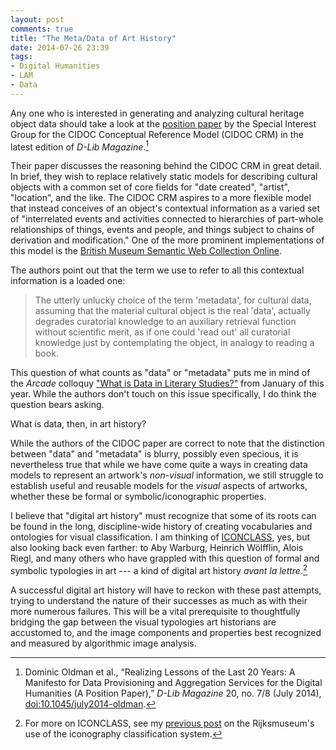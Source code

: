 ```yaml
---
layout: post
comments: true
title: "The Meta/Data of Art History"
date: 2014-07-26 23:39
tags: 
- Digital Humanities
- LAM
- Data
---
```


Any one who is interested in generating and analyzing cultural heritage object data should take a look at the [position paper][oldman] by the Special Interest Group for the CIDOC Conceptual Reference Model (CIDOC CRM) in the latest edition of *D-Lib Magazine*.[^1]

Their paper discusses the reasoning behind the CIDOC CRM in great detail.
In brief, they wish to replace relatively static models for describing cultural objects with a common set of core fields for "date created", "artist", "location", and the like.
The CIDOC CRM aspires to a more flexible model that instead conceives of an object's contextual information as a varied set of "interrelated events and activities connected to hierarchies of part-whole relationships of things, events and people, and things subject to chains of derivation and modification."
One of the more prominent implementations of this model is the [British Museum Semantic Web Collection Online][bmlod].

The authors point out that the term we use to refer to all this contextual information is a loaded one:

>The utterly unlucky choice of the term 'metadata', for cultural data, assuming that the material cultural object is the real 'data', actually degrades curatorial knowledge to an auxiliary retrieval function without scientific merit, as if one could 'read out' all curatorial knowledge just by contemplating the object, in analogy to reading a book.

This question of what counts as "data" or "metadata" puts me in mind of the *Arcade* colloquy ["What is Data in Literary Studies?"][arcade] from January of this year.
While the authors don't touch on this issue specifically, I do think the question bears asking.

What is data, then, in art history?

While the authors of the CIDOC paper are correct to note that the distinction between "data" and "metadata" is blurry, possibly even specious, it is nevertheless true that while we have come quite a ways in creating data models to represent an artwork's *non-visual* information, we still struggle to establish useful and reusable models for the *visual* aspects of artworks, whether these be formal or symbolic/iconographic properties.

I believe that "digital art history" must recognize that some of its roots can be found in the long, discipline-wide history of creating vocabularies and ontologies for visual classification.
I am thinking of [ICONCLASS], yes, but also looking back even farther: to Aby Warburg, Heinrich Wölfflin, Alois Riegl, and many others who have grappled with this question of formal and symbolic typologies in art --- a kind of digital art history *avant la lettre*.[^2]

A successful digital art history will have to reckon with these past attempts, trying to understand the nature of their successes as much as with their more numerous failures.
This will be a vital prerequisite to thoughtfully bridging the gap between the visual typologies art historians are accustomed to, and the image components and properties best recognized and measured by algorithmic image analysis.

[^2]: For more on ICONCLASS, see my [previous post](/2013/09/18/iconclass-and-charting-the-rijksmuseum.html) on the Rijksmuseum's use of the iconography classification system.

[ICONCLASS]: http://iconclass.org/

[oldman]: http://www.dlib.org/dlib/july14/oldman/07oldman.html

[^1]: Dominic Oldman et al., “Realizing Lessons of the Last 20 Years: A Manifesto for Data Provisioning and Aggregation Services for the Digital Humanities (A Position Paper),” *D-Lib Magazine* 20, no. 7/8 (July 2014), [doi:10.1045/july2014-oldman](http://dx.doi.org/doi:10.1045/july2014-oldman).

[bmlod]: http://collection.britishmuseum.org/

[arcade]: http://arcade.stanford.edu/content/what-data-literary-studies-1